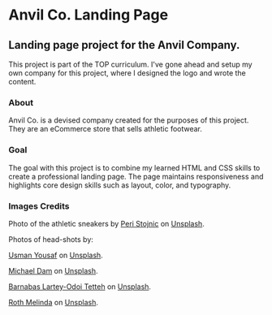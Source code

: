 # Anvil Co. Landing Page

## Landing page project for the Anvil Company.

This project is part of the TOP curriculum. I've gone ahead and setup my own company for this project, where I designed the logo and wrote the content.

### About

Anvil Co. is a devised company created for the purposes of this project. They are an eCommerce store that sells athletic footwear.

### Goal

The goal with this project is to combine my learned HTML and CSS skills to create a professional landing page. The page maintains responsiveness and highlights core design skills such as layout, color, and typography.

### Images Credits

Photo of the athletic sneakers by [Peri Stojnic](https://unsplash.com/@whoisperi?utm_content=creditCopyText&utm_medium=referral&utm_source=unsplash) on [Unsplash](https://unsplash.com/photos/white-nike-air-force-1-low-r3rbIwZ9DJc?utm_content=creditCopyText&utm_medium=referral&utm_source=unsplash).

Photos of head-shots by:

[Usman Yousaf](https://unsplash.com/@usmanyousaf?utm_content=creditCopyText&utm_medium=referral&utm_source=unsplash) on [Unsplash](https://unsplash.com/photos/man-in-black-crew-neck-shirt-wearing-black-framed-eyeglasses-q2q5CdLuWnI?utm_content=creditCopyText&utm_medium=referral&utm_source=unsplash). 

[Michael Dam](https://unsplash.com/@michaeldam?utm_content=creditCopyText&utm_medium=referral&utm_source=unsplash) on [Unsplash](https://unsplash.com/photos/closeup-photography-of-woman-smiling-mEZ3PoFGs_k?utm_content=creditCopyText&utm_medium=referral&utm_source=unsplash).

[Barnabas Lartey-Odoi Tetteh](https://unsplash.com/@owurieku?utm_content=creditCopyText&utm_medium=referral&utm_source=unsplash) on [Unsplash](https://unsplash.com/photos/man-in-red-crew-neck-t-shirt-and-blue-denim-jeans-bgFvwTOLYFo?utm_content=creditCopyText&utm_medium=referral&utm_source=unsplash).
  
[Roth Melinda](https://unsplash.com/@rm_photography?utm_content=creditCopyText&utm_medium=referral&utm_source=unsplash) on [Unsplash](https://unsplash.com/photos/woman-in-black-leather-jacket-wearing-black-framed-eyeglasses-gOdqdhU9pWI?utm_content=creditCopyText&utm_medium=referral&utm_source=unsplash).  